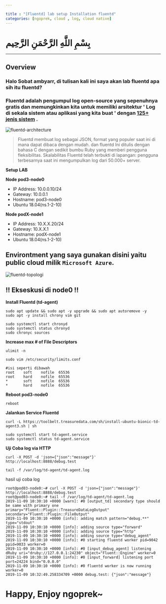 ```yaml
---

title : "[Fluentd] lab setup Installation fluentd"
categories: [ngoprek, cloud , log, cloud native]
---
```

# بِسْمِ اللَّهِ الرَّحْمَنِ الرَّحِيم
---
## Overview

### Halo Sobat ambyarr, di tulisan kali ini saya akan lab fluentd apa sih itu fluentd?

### Fluentd adalah pengumpul log open-source yang sepenuhnya gratis dan memungkinkan kita untuk memiliki arsitektur ' Log di sekala sistem atau aplikasi yang kita buat ' dengan [125+ jenis sistem](https://www.fluentd.org/plugins) .

![fluentd-architecture](https://blobscdn.gitbook.com/v0/b/gitbook-28427.appspot.com/o/assets%2F-LR7OsqPORtP86IQxs6E%2F-LWNPJuIG9Ym5ELlFCti%2F-LWNPOPNQ1l9hvoJ2FIp%2Ffluentd-architecture.png?generation=1547671545415964&alt=media)

> Fluentd membuat log sebagai JSON, format yang populer saat ini di mana dapat dibaca dengan mudah. dan fluentd Ini ditulis dengan bahasa C dengan sedikit bumbu Ruby yang memberi pengguna fleksibilitas. Skalabilitas Fluentd telah terbukti di lapangan: pengguna terbesarnya saat ini mengumpulkan log dari 50.000+ server.



**Setup LAB**

**Node pod3-node0** 
* IP Address: 10.0.0.10/24 
* Gateway: 10.0.0.1
* Hostname: pod3-node0
* Ubuntu 18.04(ns.1-2-10)

**Node podX-node1** 
* IP Address: 10.X.X.20/24
* Gateway: 10.X.X.1
* Hostname: podX-node1
* Ubuntu 18.04(ns.1-2-10)

## Environtment yang saya gunakan disini yaitu public cloud milik `Microsoft Azure`.


![fluentd-topologi](https://raw.githubusercontent.com/ammarun11/ammarun11.github.io/master/static/img/_posts/3-fl-adm-A.png)

## !! Ekseskusi di node0 !! ##

**Install Fluentd (td-agent)**
```shell
sudo apt update && sudo apt -y upgrade && sudo apt autoremove -y
sudo apt -y install chrony vim git

sudo systemctl start chronyd
sudo systemctl status chronyd
sudo chronyc sources
```

**Increase max # of File Descriptors**
```shell
ulimit -n
```
```shell
sudo vim /etc/security/limits.conf

#isi seperti dibawah
root    soft    nofile  65536
root    hard    nofile  65536
*       soft    nofile  65536
*       hard    nofile  65536
```

**Reboot pod3-node0**
```shell
reboot
```

**Jalankan Service Fluentd**
```shell
curl -L https://toolbelt.treasuredata.com/sh/install-ubuntu-bionic-td-agent3.sh | sh

sudo systemctl start td-agent.service
sudo systemctl status td-agent.service
```

**Uji Coba log via HTTP**
```shell
curl -X POST -d 'json={"json":"message"}' http://localhost:8888/debug.test

tail -f /var/log/td-agent/td-agent.log
```

hasil uji coba log 
```shell
root@pod03-node0:~# curl -X POST -d 'json={"json":"message"}' http://localhost:8888/debug.test
root@pod03-node0:~# tail -f /var/log/td-agent/td-agent.log
2019-11-09 10:30:10 +0000 [warn]: #0 [output_td] secondary type should be same with primary one primary="Fluent::Plugin::TreasureDataLogOutput" secondary="Fluent::Plugin::FileOutput"
2019-11-09 10:30:10 +0000 [info]: adding match pattern="debug.**" type="stdout"
2019-11-09 10:30:10 +0000 [info]: adding source type="forward"
2019-11-09 10:30:10 +0000 [info]: adding source type="http"
2019-11-09 10:30:10 +0000 [info]: adding source type="debug_agent"
2019-11-09 10:30:10 +0000 [info]: #0 starting fluentd worker pid=9042 ppid=9033 worker=0
2019-11-09 10:30:10 +0000 [info]: #0 [input_debug_agent] listening dRuby uri="druby://127.0.0.1:24230" object="Fluent::Engine" worker=0
2019-11-09 10:30:10 +0000 [info]: #0 [input_forward] listening port port=24224 bind="0.0.0.0"
2019-11-09 10:30:10 +0000 [info]: #0 fluentd worker is now running worker=0
2019-11-09 10:32:49.258334709 +0000 debug.test: {"json":"message"}
```


# Happy,  Enjoy ngoprek~
